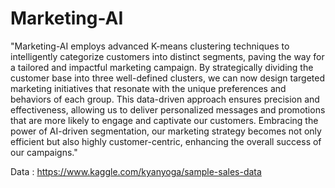 # Marketing-AI

"Marketing-AI employs advanced K-means clustering techniques to intelligently categorize customers into distinct segments, paving the way for a tailored and impactful marketing campaign. By strategically dividing the customer base into three well-defined clusters, we can now design targeted marketing initiatives that resonate with the unique preferences and behaviors of each group. This data-driven approach ensures precision and effectiveness, allowing us to deliver personalized messages and promotions that are more likely to engage and captivate our customers. Embracing the power of AI-driven segmentation, our marketing strategy becomes not only efficient but also highly customer-centric, enhancing the overall success of our campaigns."


Data : https://www.kaggle.com/kyanyoga/sample-sales-data
